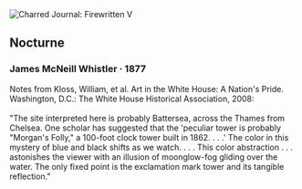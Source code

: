 <div class="artwork-of-the-day">
  <div class="container">
    <div class="img-wrapper">
      <img
        src="https://uploads5.wikiart.org/00376/images/james-mcneill-whistler/y153-001.jpg!Large.jpg"
        alt="Charred Journal: Firewritten V" />
    </div>
    <div class="artwork-detail">
      <div class="artwork-origin"> 
        <h2 class="artwork-name">Nocturne</h2>
        <h3 class="artist">
          James McNeill Whistler
                    ·  1877
        </h3>
      </div>
      <p class="description">
        <span class="artwork-description-text ng-binding" ng-bind-html="viewModel.ArtworkOfTheDay.Description | unsafe">Notes from Kloss, William, et al. Art in the White House: A Nation's Pride. Washington, D.C.: The White House Historical Association, 2008:<br><br>"The site interpreted here is probably Battersea, across the Thames from Chelsea. One scholar has suggested that the 'peculiar tower is probably "Morgan's Folly," a 100-foot clock tower built in 1862. . . .' The color in this mystery of blue and black shifts as we watch. . . . This color abstraction . . . astonishes the viewer with an illusion of moonglow-fog gliding over the water. The only fixed point is the exclamation mark tower and its tangible reflection."</span>
                        <div class="text-shadow-container" ng-show="showShadow" style=""></div>
      </p>
    </div>
  </div>

</div>
